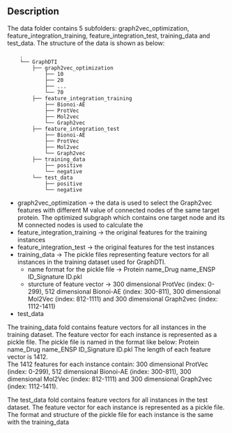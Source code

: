 ## Description
The data folder contains 5 subfolders: graph2vec_optimization, feature_integration_training, feature_integration_test, training_data and test_data. The structure of the data is shown as below:
```
    .
    └── GraphDTI      
        ├── graph2vec_optimization
            ├── 10   
            ├── 20
            ├── ...
            └── 70
        ├── feature_integration_training
            ├── Bionoi-AE   
            ├── ProtVec
            ├── Mol2vec
            └── Graph2vec
        ├── feature_integration_test
            ├── Bionoi-AE   
            ├── ProtVec
            ├── Mol2vec
            └── Graph2vec
        ├── training_data
            ├── positive   
            └── negative
        └── test_data
            ├── positive   
            └── negative
```

- graph2vec_optimization -> the data is used to select the Graph2vec features with different M value of connected nodes of the same target protein. The optimized subgraph which contains one target node and its M connected nodes is used to calculate the 
- feature_integration_training -> the original features for the training instances 
- feature_integration_test -> the original features for the test instances
- training_data -> The pickle files representing feature vectors for all instances in the training dataset used for GraphDTI. 
  + name format for the pickle file -> Protein name_Drug name_ENSP ID_Signature ID.pkl
  + sturcture of feature vector -> 300 dimensional ProtVec (index: 0-299), 512 dimensional Bionoi-AE (index: 300-811), 300 dimensional Mol2Vec (index: 812-1111) and 300 dimensional Graph2vec (index: 1112-1411)
- test_data

The training_data fold contains feature vectors for all instances in the training dataset. The feature vector for each instance is represented as a pickle file.
The pickle file is named in the format like below:
Protein name_Drug name_ENSP ID_Signature ID.pkl
The length of each feature vector is 1412.  
The 1412 features for each instance contain: 
300 dimensional ProtVec (index: 0-299), 512 dimensional Bionoi-AE (index: 300-811), 300 dimensional Mol2Vec (index: 812-1111) and 300 dimensional Graph2vec (index: 1112-1411).

The test_data fold contains feature vectors for all instances in the test dataset. The feature vector for each instance is represented as a pickle file.
The format and structure of the pickle file for each instance is the same with the training_data
